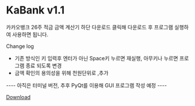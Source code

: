 # KaBank v1.1
카카오뱅크 26주 적금 금액 계산기
하단 다운로드 클릭해 다운로드 후 프로그램 실행하여 사용하면 됩니다.

Change log
- 기존 방식인 키 입력후 엔터가 아닌 Space키 누르면 재실행, 아무키나 누르면 프로그램 종료 되도록 변경
- 금액 확인의 용의성을 위해 천원단위로 ,추가

---- 아직은 터미널 버전, 추후 PyQt를 이용해 GUI 프로그램 작성 예정 ----

[Download](https://github.com/JunKiBeom/KaBank/raw/master/dist/KakaoBank.exe)